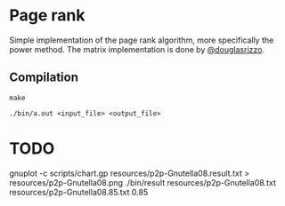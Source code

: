 # Page rank

Simple implementation of the page rank algorithm, more specifically the power
method. The matrix implementation is done by [@douglasrizzo](https://github.com/douglasrizzo/matrix).

## Compilation

```
make

./bin/a.out <input_file> <output_file>
```

# TODO

gnuplot -c scripts/chart.gp resources/p2p-Gnutella08.result.txt > resources/p2p-Gnutella08.png
./bin/result resources/p2p-Gnutella08.txt resources/p2p-Gnutella08.85.txt 0.85
